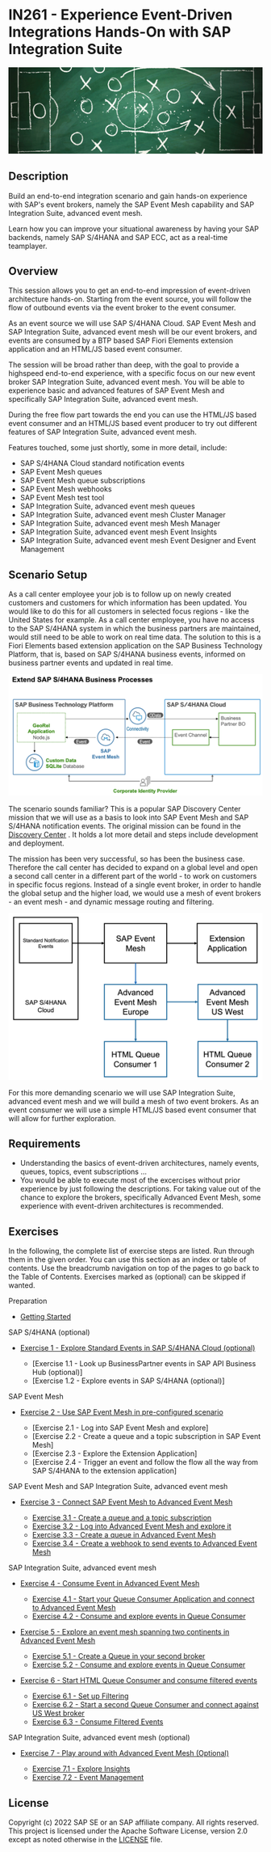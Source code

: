 # IN261 - Experience Event-Driven Integrations Hands-On with SAP Integration Suite

![Pic 1](/./images/IN261-1.png)

## Description

Build an end-to-end integration scenario and gain hands-on experience with SAP's event brokers, namely the SAP Event Mesh capability and SAP Integration Suite, advanced event mesh.

Learn how you can improve your situational awareness by having your SAP backends, namely SAP S/4HANA and SAP ECC, act as a real-time teamplayer.

## Overview

This session allows you to get an end-to-end impression of event-driven architecture hands-on. Starting from the event source, you will follow the flow of outbound events via the event broker to the event consumer.

As an event source we will use SAP S/4HANA Cloud. SAP Event Mesh and SAP Integration Suite, advanced event mesh will be our event brokers, and events are consumed by a BTP based SAP Fiori Elements extension application and an HTML/JS based event consumer. 

The session will be broad rather than deep, with the goal to provide a highspeed end-to-end experience, with a specific focus on our new event broker SAP Integration Suite, advanced event mesh. You will be able to experience basic and advanced features of SAP Event Mesh and specifically SAP Integration Suite, advanced event mesh.

During the free flow part towards the end you can use the HTML/JS based event consumer and an HTML/JS based event producer to try out different features of SAP Integration Suite, advanced event mesh.

Features touched, some just shortly, some in more detail, include:

- SAP S/4HANA Cloud standard notification events
- SAP Event Mesh queues 
- SAP Event Mesh queue subscriptions
- SAP Event Mesh webhooks
- SAP Event Mesh test tool
- SAP Integration Suite, advanced event mesh queues
- SAP Integration Suite, advanced event mesh Cluster Manager 
- SAP Integration Suite, advanced event mesh Mesh Manager 
- SAP Integration Suite, advanced event mesh Event Insights 
- SAP Integration Suite, advanced event mesh Event Designer and Event Management

## Scenario Setup

As a call center employee your job is to follow up on newly created customers and customers for which information has been updated. You would like to do this for all customers in selected focus regions - like the United States for example. As a call center employee, you have no access to the SAP S/4HANA system in which the business partners are maintained, would still need to be able to work on real time data. The solution to this is a Fiori Elements based extension application on the SAP Business Technology Platform, that is, based on SAP S/4HANA business events, informed on business partner events and updated in real time.

![Pic 2](/./images/IN261-2.png)

The scenario sounds familiar? This is a popular SAP Discovery Center mission that we will use as a basis to look into SAP Event Mesh and SAP S/4HANA notification events. The original mission can be found in the [Discovery Center](https://discovery-center.cloud.sap/missiondetail/3156/3192/) . It holds a lot more detail and steps include development and deployment.

The mission has been very successful, so has been the business case. Therefore the call center has decided to expand on a global level and open a second call center in a different part of the world - to work on customers in specific focus regions. Instead of a single event broker, in order to handle the global setup and the higher load, we would use a mesh of event brokers - an event mesh - and dynamic message routing and filtering. 

![Pic 3](/./images/IN261-3.png)

For this more demanding scenario we will use SAP Integration Suite, advanced event mesh and we will build a mesh of two event brokers. As an event consumer we will use a simple HTML/JS based event consumer that will allow for further exploration.

## Requirements

- Understanding the basics of event-driven architectures, namely events, queues, topics, event subscriptions ...
- You would be able to execute most of the excercises without prior experience by just following the descriptions. For taking value out of the chance to explore the brokers, specifically Advanced Event Mesh, some experience with event-driven architectures is recommended.

## Exercises

In the following, the complete list of exercise steps are listed. Run through them in the given order. You can use this section as an index or table of contents. Use the breadcrumb navigation on top of the pages to go back to the Table of Contents. Exercises marked as (optional) can be skipped if wanted.

Preparation

- [Getting Started](exercises/ex0/)

SAP S/4HANA (optional)

- [Exercise 1 - Explore Standard Events in SAP S/4HANA Cloud (optional)](exercises/ex1/)

    - [Exercise 1.1 - Look up BusinessPartner events in SAP API Business Hub (optional)]
    - [Exercise 1.2 - Explore events in SAP S/4HANA (optional)]
   
SAP Event Mesh   
   
- [Exercise 2 - Use SAP Event Mesh in pre-configured scenario](exercises/ex2/)

    - [Exercise 2.1 - Log into SAP Event Mesh and explore]
    - [Exercise 2.2 - Create a queue and a topic subscription in SAP Event Mesh]
    - [Exercise 2.3 - Explore the Extension Application]
    - [Exercise 2.4 - Trigger an event and follow the flow all the way from SAP S/4HANA to the extension application]
    
SAP Event Mesh and SAP Integration Suite, advanced event mesh 
    
- [Exercise 3 - Connect SAP Event Mesh to Advanced Event Mesh](exercises/ex3/)

    - [Exercise 3.1 - Create a queue and a topic subscription](exercises/ex3#exercise-31-sub-exercise-1-description)
    - [Exercise 3.2 - Log into Advanced Event Mesh and explore it](exercises/ex3#exercise-32-sub-exercise-1-description)
    - [Exercise 3.3 - Create a queue in Advanced Event Mesh](exercises/ex3#exercise-33-sub-exercise-1-description)
    - [Exercise 3.4 - Create a webhook to send events to Advanced Event Mesh](exercises/ex1#exercise-34-sub-exercise-1-description)
    
SAP Integration Suite, advanced event mesh    
    
- [Exercise 4 - Consume Event in Advanced Event Mesh](exercises/ex4/)

    - [Exercise 4.1 - Start your Queue Consumer Application and connect to Advanced Event Mesh](exercises/ex4#exercise-41-sub-exercise-1-description)
    - [Exercise 4.2 - Consume and explore events in Queue Consumer](exercises/ex4#exercise-42-sub-exercise-1-description)
    
- [Exercise 5 - Explore an event mesh spanning two continents in Advanced Event Mesh](exercises/ex5/)

    - [Exercise 5.1 - Create a Queue in your second broker](exercises/ex5#exercise-41-sub-exercise-1-description)
    - [Exercise 5.2 - Consume and explore events in Queue Consumer](exercises/ex5#exercise-42-sub-exercise-1-description)
    
- [Exercise 6 - Start HTML Queue Consumer and consume filtered events](exercises/ex6/)  

    - [Exercise 6.1 - Set up Filtering](exercises/ex6#exercise-61-sub-exercise-1-description) 
    - [Exercise 6.2 - Start a second Queue Consumer and connect against US West broker](exercises/ex6#exercise-62-sub-exercise-1-description) 
    - [Exercise 6.3 - Consume Filtered Events](exercises/ex6#exercise-63-sub-exercise-1-description) 
   
SAP Integration Suite, advanced event mesh (optional)       
   
- [Exercise 7 - Play around with Advanced Event Mesh (Optional)](exercises/ex7/)  

    - [Exercise 7.1 - Explore Insights](exercises/ex7#exercise-71-sub-exercise-1-description)
    - [Exercise 7.2 - Event Management](exercises/ex6#exercise-72-sub-exercise-1-description) 

## License
Copyright (c) 2022 SAP SE or an SAP affiliate company. All rights reserved. This project is licensed under the Apache Software License, version 2.0 except as noted otherwise in the [LICENSE](LICENSES/Apache-2.0.txt) file.
